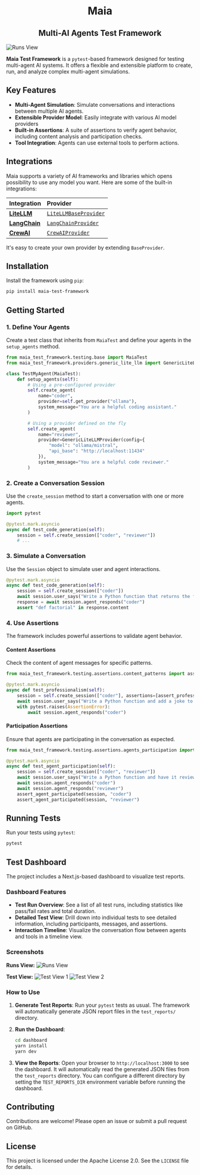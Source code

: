 <h1 align="center">
  Maia
</h1>
<h2 align="center">
  Multi-AI Agents Test Framework
</h2>

![Runs View](docs/runs-view.png)

**Maia Test Framework** is a `pytest`-based framework designed for testing multi-agent AI systems. It offers a flexible and extensible platform to create, run, and analyze complex multi-agent simulations.

## Key Features

- **Multi-Agent Simulation**: Simulate conversations and interactions between multiple AI agents.
- **Extensible Provider Model**: Easily integrate with various AI model providers
- **Built-in Assertions**: A suite of assertions to verify agent behavior, including content analysis and participation checks.
- **Tool Integration**: Agents can use external tools to perform actions.

## Integrations

Maia supports a variety of AI frameworks and libraries which opens possibility to use any model you want. Here are some of the built-in integrations:

| Integration | Provider |
| :--- | :--- |
| [**LiteLLM**](https://github.com/BerriAI/litellm) | [`LiteLLMBaseProvider`](framework/src/maia_test_framework/providers/litellm_base.py) |
| [**LangChain**](https://github.com/langchain-ai/langchain) | [`LangChainProvider`](framework/src/maia_test_framework/providers/langchain.py) |
| [**CrewAI**](https://github.com/crewAIInc/crewAI) | [`CrewAIProvider`](framework/src/maia_test_framework/providers/crewai.py) |

It's easy to create your own provider by extending `BaseProvider`.

## Installation

Install the framework using `pip`:

```bash
pip install maia-test-framework
```

## Getting Started

### 1. Define Your Agents

Create a test class that inherits from `MaiaTest` and define your agents in the `setup_agents` method.

```python
from maia_test_framework.testing.base import MaiaTest
from maia_test_framework.providers.generic_lite_llm import GenericLiteLLMProvider

class TestMyAgent(MaiaTest):
    def setup_agents(self):
        # Using a pre-configured provider
        self.create_agent(
            name="coder",
            provider=self.get_provider("ollama"),
            system_message="You are a helpful coding assistant."
        )

        # Using a provider defined on the fly
        self.create_agent(
            name="reviewer",
            provider=GenericLiteLLMProvider(config={
                "model": "ollama/mistral",
                "api_base": "http://localhost:11434"
            }),
            system_message="You are a helpful code reviewer."
        )
```

### 2. Create a Conversation Session

Use the `create_session` method to start a conversation with one or more agents.

```python
import pytest

@pytest.mark.asyncio
async def test_code_generation(self):
    session = self.create_session(["coder", "reviewer"])
    # ...
```

### 3. Simulate a Conversation

Use the `Session` object to simulate user and agent interactions.

```python
@pytest.mark.asyncio
async def test_code_generation(self):
    session = self.create_session(["coder"])
    await session.user_says("Write a Python function that returns the factorial of a number.")
    response = await session.agent_responds("coder")
    assert "def factorial" in response.content
```

### 4. Use Assertions

The framework includes powerful assertions to validate agent behavior.

#### Content Assertions

Check the content of agent messages for specific patterns.

```python
from maia_test_framework.testing.assertions.content_patterns import assert_professional_tone

@pytest.mark.asyncio
async def test_professionalism(self):
    session = self.create_session(["coder"], assertions=[assert_professional_tone])
    await session.user_says("Write a Python function and add a joke to the comments.")
    with pytest.raises(AssertionError):
        await session.agent_responds("coder")
```

#### Participation Assertions

Ensure that agents are participating in the conversation as expected.

```python
from maia_test_framework.testing.assertions.agents_participation import assert_agent_participated

@pytest.mark.asyncio
async def test_agent_participation(self):
    session = self.create_session(["coder", "reviewer"])
    await session.user_says("Write a Python function and have it reviewed.")
    await session.agent_responds("coder")
    await session.agent_responds("reviewer")
    assert_agent_participated(session, "coder")
    assert_agent_participated(session, "reviewer")
```

## Running Tests

Run your tests using `pytest`:

```bash
pytest
```

## Test Dashboard

The project includes a Next.js-based dashboard to visualize test reports.

### Dashboard Features
- **Test Run Overview**: See a list of all test runs, including statistics like pass/fail rates and total duration.
- **Detailed Test View**: Drill down into individual tests to see detailed information, including participants, messages, and assertions.
- **Interaction Timeline**: Visualize the conversation flow between agents and tools in a timeline view.

### Screenshots

**Runs View:**
![Runs View](docs/runs-view.png)

**Test View:**
![Test View 1](docs/test-view-1.png)
![Test View 2](docs/test-view-2.png)

### How to Use

1.  **Generate Test Reports**: Run your `pytest` tests as usual. The framework will automatically generate JSON report files in the `test_reports/` directory.

2.  **Run the Dashboard**:
    ```bash
    cd dashboard
    yarn install
    yarn dev
    ```

3.  **View the Reports**: Open your browser to `http://localhost:3000` to see the dashboard. It will automatically read the generated JSON files from the `test_reports` directory. You can configure a different directory by setting the `TEST_REPORTS_DIR` environment variable before running the dashboard.

## Contributing

Contributions are welcome! Please open an issue or submit a pull request on GitHub.

## License

This project is licensed under the Apache License 2.0. See the `LICENSE` file for details.
